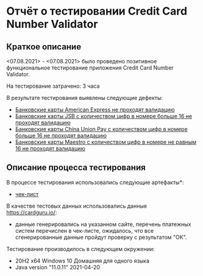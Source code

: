 # Отчёт о тестировании Credit Card Number Validator

## Краткое описание

<07.08.2021> - <07.08.2021> было проведено позитивное функциональное тестирование 
приложения Credit Card Number Validator.

На тестирование затрачено: 3 часа

В результате тестирования выявлены следующие дефекты:
* [Банковские карты American Express не проходят валидацию](https://github.com/Chernasov/JavaQAHomework-1.1.-1/issues/1#issue-963212547)
* [Банковские карты JSB с количеством цифр в номере больше 16 не проходят валидацию](https://github.com/Chernasov/JavaQAHomework-1.1.-1/issues/2#issue-963213660)
* [Банковские карты China Union Pay с количеством цифр в номере больше 16 не проходят валидацию](https://github.com/Chernasov/JavaQAHomework-1.1.-1/issues/3#issue-963214230)
* [Банковские карты Maestro с количеством цифр в номере не равным 16 не проходят валидацию](https://github.com/Chernasov/JavaQAHomework-1.1.-1/issues/4#issue-963214508)

## Описание процесса тестирования

В процессе тестирования использовались следующие артефакты*:
* [чек-лист](https://github.com/Chernasov/JavaQAHomework-1.1.-1/blob/6ed962682d1c61cae31d86a592391fba89e834ec/src/test/Chek-list.md)

В качестве тестовых данных использовались данные <https://cardguru.io/>:
* данные генерировались на указанном сайте, перечень платежных систем перечислен в чек-листе, ожидалось, что все сгенерированные данные пройдут проверку с результатом "ОК".

Тестирование производилось в следующем окружении:
* 20H2 x64 Windows 10 Домашняя для одного языка
* Java version "11.0.11" 2021-04-20
